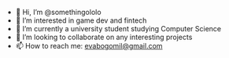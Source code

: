 - 👋 Hi, I’m @somethingololo
- 👀 I’m interested in game dev and fintech
- 🌱 I’m currently a university student studying Computer Science
- 💞️ I’m looking to collaborate on any interesting projects
- 📫 How to reach me: evabogomil@gmail.com

<!---
somethingololo/somethingololo is a ✨ special ✨ repository because its `README.md` (this file) appears on your GitHub profile.
You can click the Preview link to take a look at your changes.
--->
